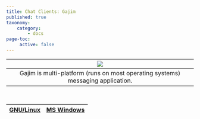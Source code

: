 ```yaml
---
title: Chat Clients: Gajim
published: true
taxonomy:
    category:
        - docs
page-toc:
     active: false
---
```


|![](/start/icons/gajim.png)|
|:--:|
|Gajim is multi-platform (runs on most operating systems) messaging application.|

<br>

|[**GNU/Linux**](linux)|[**MS Windows**](win)|
|:--:|:--|

